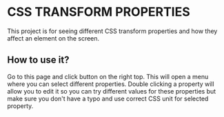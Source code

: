 # CSS TRANSFORM PROPERTIES
This project is for seeing different CSS transform properties and how they affect an element on the screen.

## How to use it?
Go to this page and click button on the right top. This will open a menu where you can select different properties. Double clicking a property will allow you to edit it so you can try different values for these properties but make sure you don't have a typo and use correct CSS unit for selected property.